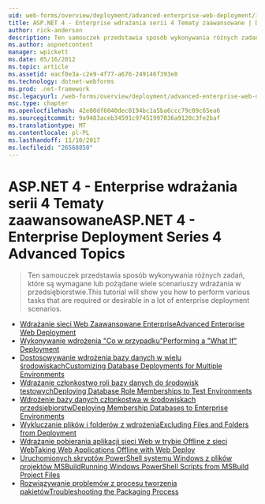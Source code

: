 ```yaml
---
uid: web-forms/overview/deployment/advanced-enterprise-web-deployment/index
title: ASP.NET 4 - Enterprise wdrażania serii 4 Tematy zaawansowane | Dokumentacja firmy Microsoft
author: rick-anderson
description: Ten samouczek przedstawia sposób wykonywania różnych zadań, które są wymagane lub pożądane wiele scenariuszy wdrażania w przedsiębiorstwie.
ms.author: aspnetcontent
manager: wpickett
ms.date: 05/16/2012
ms.topic: article
ms.assetid: eacf0e3a-c2e9-4f77-a676-249146f393e8
ms.technology: dotnet-webforms
ms.prod: .net-framework
msc.legacyurl: /web-forms/overview/deployment/advanced-enterprise-web-deployment
msc.type: chapter
ms.openlocfilehash: 42e80df6040dec0194bc1a5ba6ccc79c09c65ea6
ms.sourcegitcommit: 9a9483aceb34591c97451997036a9120c3fe2baf
ms.translationtype: MT
ms.contentlocale: pl-PL
ms.lasthandoff: 11/10/2017
ms.locfileid: "26568850"
---
```

<a name="aspnet-4---enterprise-deployment-series-4-advanced-topics"></a><span data-ttu-id="645d7-103">ASP.NET 4 - Enterprise wdrażania serii 4 Tematy zaawansowane</span><span class="sxs-lookup"><span data-stu-id="645d7-103">ASP.NET 4 - Enterprise Deployment Series 4 Advanced Topics</span></span>
====================
> <span data-ttu-id="645d7-104">Ten samouczek przedstawia sposób wykonywania różnych zadań, które są wymagane lub pożądane wiele scenariuszy wdrażania w przedsiębiorstwie.</span><span class="sxs-lookup"><span data-stu-id="645d7-104">This tutorial will show you how to perform various tasks that are required or desirable in a lot of enterprise deployment scenarios.</span></span>


- [<span data-ttu-id="645d7-105">Wdrażanie sieci Web Zaawansowane Enterprise</span><span class="sxs-lookup"><span data-stu-id="645d7-105">Advanced Enterprise Web Deployment</span></span>](advanced-enterprise-web-deployment.md)
- [<span data-ttu-id="645d7-106">Wykonywanie wdrożenia "Co w przypadku"</span><span class="sxs-lookup"><span data-stu-id="645d7-106">Performing a "What If" Deployment</span></span>](performing-a-what-if-deployment.md)
- [<span data-ttu-id="645d7-107">Dostosowywanie wdrożenia bazy danych w wielu środowiskach</span><span class="sxs-lookup"><span data-stu-id="645d7-107">Customizing Database Deployments for Multiple Environments</span></span>](customizing-database-deployments-for-multiple-environments.md)
- [<span data-ttu-id="645d7-108">Wdrażanie członkostwo roli bazy danych do środowisk testowych</span><span class="sxs-lookup"><span data-stu-id="645d7-108">Deploying Database Role Memberships to Test Environments</span></span>](deploying-database-role-memberships-to-test-environments.md)
- [<span data-ttu-id="645d7-109">Wdrożenie bazy danych członkostwa w środowiskach przedsiębiorstw</span><span class="sxs-lookup"><span data-stu-id="645d7-109">Deploying Membership Databases to Enterprise Environments</span></span>](deploying-membership-databases-to-enterprise-environments.md)
- [<span data-ttu-id="645d7-110">Wykluczanie plików i folderów z wdrożenia</span><span class="sxs-lookup"><span data-stu-id="645d7-110">Excluding Files and Folders from Deployment</span></span>](excluding-files-and-folders-from-deployment.md)
- [<span data-ttu-id="645d7-111">Wdrażanie pobierania aplikacji sieci Web w trybie Offline z sieci Web</span><span class="sxs-lookup"><span data-stu-id="645d7-111">Taking Web Applications Offline with Web Deploy</span></span>](taking-web-applications-offline-with-web-deploy.md)
- [<span data-ttu-id="645d7-112">Uruchomionych skryptów PowerShell systemu Windows z plików projektów MSBuild</span><span class="sxs-lookup"><span data-stu-id="645d7-112">Running Windows PowerShell Scripts from MSBuild Project Files</span></span>](running-windows-powershell-scripts-from-msbuild-project-files.md)
- [<span data-ttu-id="645d7-113">Rozwiązywanie problemów z procesu tworzenia pakietów</span><span class="sxs-lookup"><span data-stu-id="645d7-113">Troubleshooting the Packaging Process</span></span>](troubleshooting-the-packaging-process.md)
